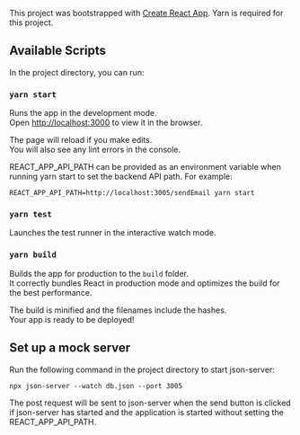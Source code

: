 This project was bootstrapped with [Create React App](https://github.com/facebookincubator/create-react-app).
Yarn is required for this project.

## Available Scripts

In the project directory, you can run:

### `yarn start`

Runs the app in the development mode.<br>
Open [http://localhost:3000](http://localhost:3000) to view it in the browser.

The page will reload if you make edits.<br>
You will also see any lint errors in the console.

REACT_APP_API_PATH can be provided as an environment variable when running yarn start
to set the backend API path. For example:

```
REACT_APP_API_PATH=http://localhost:3005/sendEmail yarn start
```

### `yarn test`

Launches the test runner in the interactive watch mode.

### `yarn build`

Builds the app for production to the `build` folder.<br>
It correctly bundles React in production mode and optimizes the build for the best performance.

The build is minified and the filenames include the hashes.<br>
Your app is ready to be deployed!

## Set up a mock server

Run the following command in the project directory to start json-server:

```
npx json-server --watch db.json --port 3005
```

The post request will be sent to json-server when the send button is clicked if
json-server has started and the application is started without setting the REACT_APP_API_PATH.
